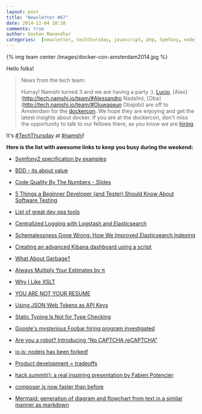 ```yaml
---
layout: post
title: "Newsletter #67"
date: 2014-12-04 10:10
comments: true
author: Geshan Manandhar
categories:  [newsletter, techthursday, javascript, php, Symfony, nodejs, testing, jws, kibana, nodejs, io.js, composer, development]
---
```

{% img team center /images/docker-con-amsterdam2014.jpg %}

Hello folks!

> News from the tech team:
>
> Hurray! Namshi turned 3 and we are having a party :). [Lucio](http://tech.namshi.io/team/#Luciano_Colosio), [Alex](http://tech.namshi.io/team/#Alessandro Nadalin), [Oba](http://tech.namshi.io/team/#Oluwaseun Obajobi) are off to Amsterdam for the [dockercon](http://europe.dockercon.com/).
> We hope they are enjoying and get the latest insights about docker.
> If you are at the dockercon, don't miss the opportunity to talk to our fellows there, as you know we are [hiring](http://tech.namshi.io/join-us/).


It's [#TechThursday](/blog/categories/techthursday/) at [#namshi](http://twitter.com/techNamshi)!

**Here is the list with awesome links to keep you busy during the weekend:**

* [Symfony2 specification by examples](http://slidesha.re/1zThb6j)

* [BDD - its about value](http://bit.ly/1rYSukK)

* [Code Quality By The Numbers - Slides](http://bit.ly/12oq4JX)

<!-- more -->

* [5 Things a Beginner Developer (and Tester) Should Know About Software Testing](http://bit.ly/1zmCa1z)

* [List of great dev ops tools](http://bit.ly/15PUyXS)

* [Centralized Logging with Logstash and Elasticsearch](http://blog.sematext.com/tag/elasticsearch/)

* [Schemalessness Gone Wrong: How We Improved Elasticsearch Indexing](https://orchestrate.io/blog/2014/09/30/improved-elasticsearch-indexing/)

* [Creating an advanced Kibana dashboard using a script](http://blog.trifork.com/2014/05/20/advanced-kibana-dashboard/)

* [What About Garbage?](http://blog.ircmaxell.com/2014/12/what-about-garbage.html)

* [Always Multiply Your Estimates by π](http://www.tuicool.com/articles/7niyym)

* [Why I Like XSLT](https://guy-murphy.github.io/2014/12/02/why-I-like-XSLT/)

* [YOU ARE NOT YOUR RESUME](http://blog.alinelerner.com/resumes-suck-heres-the-data/)

* [Using JSON Web Tokens as API Keys](https://auth0.com/blog/2014/12/02/using-json-web-tokens-as-api-keys/)

* [Static Typing Is Not for Type Checking](http://techblog.bozho.net/static-typing-is-not-for-type-checking/)

* [Google's mysterious Foobar hiring program investigated](https://ello.co/pftio/post/-8bXK2nYAXM1v2wzGp9X5g)

* [Are you a robot? Introducing “No CAPTCHA reCAPTCHA”](http://googleonlinesecurity.blogspot.ae/2014/12/are-you-robot-introducing-no-captcha.html)

* [io,js: nodejs has been forked!](https://github.com/iojs/io.js)

* [Product development = tradeoffs](https://www.youtube.com/watch?v=znBtzBAS9Bo&list=PLOSHQ_hfikSok8VxCe1GIDfiwdSB42j6c&index=1)

* [hack.summit(): a real inspiring presentation by Fabien Potencier](https://www.youtube.com/watch?v=b1i865DVYGU#t=21)

* [composer is now faster than before](https://github.com/composer/composer/commit/ac676f47f7bbc619678a29deae097b6b0710b799)

* [Mermaid: generation of diagram and flowchart from text in a similar manner as markdown](https://github.com/knsv/mermaid)